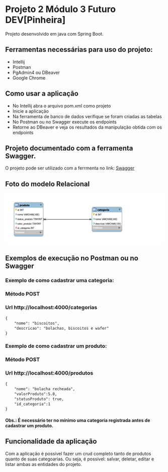 # Projeto 2 Módulo 3 Futuro DEV[Pinheira]

Projeto desenvolvido em java com Spring Boot.

## Ferramentas necessárias para uso do projeto:

  - Intellij 
  - Postman
  - PgAdmin4 ou DBeaver
  - Google Chrome

## Como usar a aplicação

- No Intellij abra o arquivo pom.xml como projeto 
- Inicie a aplicação
- Na ferramenta de banco de dados verifique se foram criadas as tabelas
- No Postman ou no Swagger execute os endpoints
- Retorne ao DBeaver e veja os resultados da manipulação obtida com os endpoints
  
## Projeto documentado com a ferramenta Swagger.
O projeto pode ser utilizado com a ferrmenta no link: 
 [Swagger](http://localhost:4000/swagger-ui.html#/)


## Foto do modelo Relacional

![](/modulo3/src/main/resources/modeloRelacional.png)

## Exemplos de execução no Postman ou no Swagger

### Exemplo de como cadastrar uma categoria:
### Método POST
### Url http://localhost:4000/categorias

    {
        "nome": "biscoitos",
        "descricao": "bolachas, biscoitos e wafer" 
    }

### Exemplo de como cadastrar um produto:
### Método POST
### Url http://localhost:4000/produtos

    {
        "nome": "bolacha recheada",
        "valorProduto":5.0,
        "statusProduto": true,
        "id_categoria":1
    }


#### Obs.: É necessário ter no mínimo uma categoria registrada antes de cadastrar um  produto.


## Funcionalidade da aplicação
Com a aplicação é possível fazer um crud completo tanto de produtos quanto de suas categoarias. Ou seja, é possível: salvar, deletar, editar e listar ambas as entidades do projeto.











